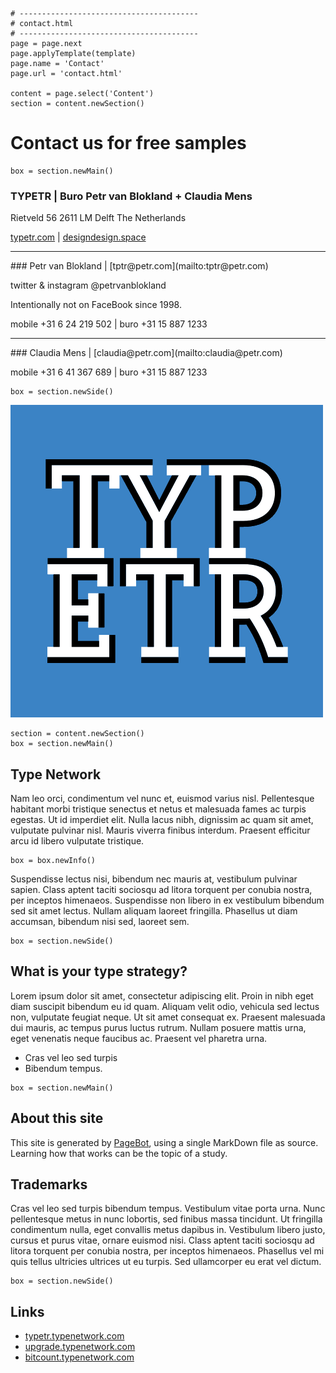 
~~~
# ----------------------------------------
# contact.html
# ----------------------------------------
page = page.next
page.applyTemplate(template)  
page.name = 'Contact'
page.url = 'contact.html'

content = page.select('Content')
section = content.newSection()
~~~
# Contact us for free samples 

~~~
box = section.newMain()
~~~

### TYPETR | Buro Petr van Blokland + Claudia Mens

Rietveld 56 2611 LM Delft The Netherlands

[typetr.com](http://typetr.com) | [designdesign.space](http://designdesign.space)

<hr/>
### Petr van Blokland | [tptr@petr.com](mailto:tptr@petr.com)

twitter & instagram @petrvanblokland

Intentionally not on FaceBook since 1998.

mobile +31 6 24 219 502 | buro +31 15 887 1233 

<hr/>
### Claudia Mens | [claudia@petr.com](mailto:claudia@petr.com) 

mobile +31 6 41 367 689 | buro +31 15 887 1233

~~~ 
box = section.newSide()
~~~

![w=450 y=top nocache](images/Typetr1.gif)

~~~
section = content.newSection()
box = section.newMain()
~~~

## Type Network

Nam leo orci, condimentum vel nunc et, euismod varius nisl. Pellentesque habitant morbi tristique senectus et netus et malesuada fames ac turpis egestas. Ut id imperdiet elit. Nulla lacus nibh, dignissim ac quam sit amet, vulputate pulvinar nisl. Mauris viverra finibus interdum. Praesent efficitur arcu id libero vulputate tristique. 

~~~
box = box.newInfo()
~~~

Suspendisse lectus nisi, bibendum nec mauris at, vestibulum pulvinar sapien. Class aptent taciti sociosqu ad litora torquent per conubia nostra, per inceptos himenaeos. Suspendisse non libero in ex vestibulum bibendum sed sit amet lectus. Nullam aliquam laoreet fringilla. Phasellus ut diam accumsan, bibendum nisi sed, laoreet sem.

~~~
box = section.newSide()
~~~

## What is your type strategy?

Lorem ipsum dolor sit amet, consectetur adipiscing elit. Proin in nibh eget diam suscipit bibendum eu id quam. Aliquam velit odio, vehicula sed lectus non, vulputate feugiat neque. Ut sit amet consequat ex. Praesent malesuada dui mauris, ac tempus purus luctus rutrum. Nullam posuere mattis urna, eget venenatis neque faucibus ac. Praesent vel pharetra urna. 

* Cras vel leo sed turpis
* Bibendum tempus. 

~~~
box = section.newMain()
~~~
## About this site

This site is generated by [PageBot](https://GitHub.com/PageBot/PageBot/blob/master/README.md), using a single MarkDown file as source. Learning how that works can be the topic of a study.

## Trademarks

Cras vel leo sed turpis bibendum tempus. Vestibulum vitae porta urna. Nunc pellentesque metus in nunc lobortis, sed finibus massa tincidunt. Ut fringilla condimentum nulla, eget convallis metus dapibus in. Vestibulum libero justo, cursus et purus vitae, ornare euismod nisi. Class aptent taciti sociosqu ad litora torquent per conubia nostra, per inceptos himenaeos. Phasellus vel mi quis tellus ultricies ultrices ut eu turpis. Sed ullamcorper eu erat vel dictum.


~~~
box = section.newSide()
~~~

## Links

* [typetr.typenetwork.com](http://typetr.typenetwork.com)
* [upgrade.typenetwork.com](http://upgrade.typenetwork.com)
* [bitcount.typenetwork.com](http://bitcount.typenetwork.com)

